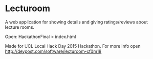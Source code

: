# Lecturoom
A web application for showing details and giving ratings/reviews about lecture rooms.

Open: HackathonFinal > index.html

Made for UCL Local Hack Day 2015 Hackathon. For more info open http://devpost.com/software/lecturoom-cf0m18

